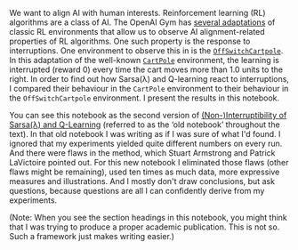 We want to align AI with human interests. Reinforcement learning (RL) algorithms
are a class of AI. The OpenAI Gym has [several
adaptations](https://gym.openai.com/envs#safety) of classic RL environments that
allow us to observe AI alignment-related properties of RL algorithms. One such
property is the response to interruptions. One environment to observe this in is
the [`OffSwitchCartpole`](https://gym.openai.com/envs/OffSwitchCartpole-v0). In
this adaptation of the well-known
[`CartPole`](https://gym.openai.com/envs/CartPole-v1) environment, the learning
is interrupted (reward $0$) every time the cart moves more than $1.0$ units to
the right. In order to find out how Sarsa(λ) and Q-learning react to
interruptions, I compared their behaviour in the `CartPole` environment to their
behaviour in the `OffSwitchCartpole` environment. I present the results in this
notebook.

You can see this notebook as the second version of [(Non-)Interruptibility of
Sarsa(λ) and
Q-Learning](https://nbviewer.jupyter.org/github/rmoehn/cartpole/blob/master/notebooks/ProcessedOSCP.ipynb)
(referred to as the ‘old notebook’ throughout the text). In that old notebook I
was writing as if I was sure of what I'd found. I ignored that my experiments
yielded quite different numbers on every run. And there were flaws in the
method, which Stuart Armstrong and Patrick LaVictoire pointed out. For this new
notebook I eliminated those flaws (other flaws might be remaining), used ten
times as much data, more expressive measures and illustrations. And I mostly
don't draw conclusions, but ask questions, because questions are all I can
confidently derive from my experiments.

(Note: When you see the section headings in this notebook, you might think that
I was trying to produce a proper academic publication. This is not so. Such a
framework just makes writing easier.)
